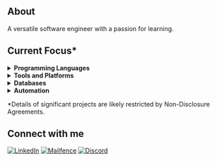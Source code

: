 ## About

A versatile software engineer with a passion for learning.

## Current Focus*

<details>
<summary><strong>Programming Languages</strong></summary>

- Java <img src="https://raw.githubusercontent.com/devicons/devicon/master/icons/java/java-original.svg" alt="Java" width="20" height="20"/>
- C# <img src="https://raw.githubusercontent.com/devicons/devicon/master/icons/csharp/csharp-original.svg" alt="C#" width="20" height="20"/>
- TypeScript <img src="https://raw.githubusercontent.com/devicons/devicon/master/icons/typescript/typescript-original.svg" alt="TypeScript" width="20" height="20"/>
- Kotlin <img src="https://rawcdn.githack.com/kaxlabs/CDN/756cca04d2f6bdb2385f307469743868213248bb/kotlinlang-icon.svg" alt="Kotlin" width="20" height="20"/>
- Python <img src="https://rawcdn.githack.com/kaxlabs/CDN/756cca04d2f6bdb2385f307469743868213248bb/python-icon.svg" alt="Python" width="20" height="20"/>
- Golang <img src="https://raw.githubusercontent.com/devicons/devicon/master/icons/go/go-original.svg" alt="Golang" width="20" height="20"/>

</details>

<details>
<summary><strong>Tools and Platforms</strong></summary>

- Git <img src="https://rawcdn.githack.com/kaxlabs/CDN/756cca04d2f6bdb2385f307469743868213248bb/git-scm-icon.svg" alt="Git" width="20" height="20"/>
- Docker <img src="https://raw.githubusercontent.com/devicons/devicon/master/icons/docker/docker-original-wordmark.svg" alt="Docker" width="20" height="20"/>
- .NET <img src="https://raw.githubusercontent.com/devicons/devicon/master/icons/dot-net/dot-net-original.svg" alt=".NET" width="20" height="20"/>
- Linux (Debian) <img src="https://raw.githubusercontent.com/devicons/devicon/master/icons/linux/linux-original.svg" alt="Linux" width="20" height="20"/>

</details>

<details>
<summary><strong>Databases</strong></summary>

- MongoDB <img src="https://raw.githubusercontent.com/devicons/devicon/master/icons/mongodb/mongodb-original-wordmark.svg" alt="MongoDB" width="20" height="20"/>
- Redis <img src="https://raw.githubusercontent.com/devicons/devicon/master/icons/redis/redis-original-wordmark.svg" alt="Redis" width="20" height="20"/>
- MySQL <img src="https://raw.githubusercontent.com/devicons/devicon/master/icons/mysql/mysql-original-wordmark.svg" alt="MySQL" width="20" height="20"/>

</details>

<details>
<summary><strong>Automation</strong></summary>

- Playwright <img src="https://rawcdn.githack.com/kaxlabs/CDN/756cca04d2f6bdb2385f307469743868213248bb/playwright-icon-300x225.png" alt="Playwright" width="20" height="20"/>
- Selenium <img src="https://raw.githubusercontent.com/devicons/devicon/master/icons/selenium/selenium-original.svg" alt="Selenium" width="20" height="20"/>
- Puppeteer <img src="https://rawcdn.githack.com/kaxlabs/CDN/f98f1a0ecc7c5101c22e1147c765cb302651c935/puppeteer-icon-342x512.png" alt="Puppeteer" width="20" height="20"/>
- Cypress <img src="https://rawcdn.githack.com/kaxlabs/CDN/f98f1a0ecc7c5101c22e1147c765cb302651c935/cypress-icon-512x511.png" alt="Cypress" width="20" height="20"/>

</details>

*Details of significant projects are likely restricted by Non-Disclosure Agreements.

## Connect with me

<a href="https://www.linkedin.com/in/aaronbotto" title="Connect on LinkedIn"><img src="https://rawcdn.githack.com/kaxlabs/CDN/e545eaaba3b3af17494cd58a219a5a943979f9a0/linkedin-icon-512x512.png" alt="LinkedIn" width="64" height="64"></a>
<a href="mailto:aaron@kaxon.dev" title="Send an email"><img src="https://rawcdn.githack.com/kaxlabs/CDN/e545eaaba3b3af17494cd58a219a5a943979f9a0/mailfence-icon-512x512.png" alt="Mailfence" width="64" height="64"></a>
<a href="https://discord.com/channels/@me?Friend_Name=Kaxon" title="Username: Kaxon"><img src="https://rawcdn.githack.com/kaxlabs/CDN/e545eaaba3b3af17494cd58a219a5a943979f9a0/discord-icon-512x512.png" alt="Discord" width="64" height="64"></a>
